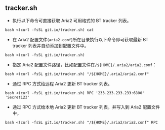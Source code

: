 ## tracker.sh

- 执行以下命令可直接获取 Aria2 可用格式的 BT tracker 列表。
```
bash <(curl -fsSL git.io/tracker.sh) cat
```

- 在 Aria2 配置文件(`aria2.conf`)所在目录执行以下命令即可获取最新 BT tracker 列表并自动添加到配置文件中。
```
bash <(curl -fsSL git.io/tracker.sh)
```

- 指定 Aria2 配置文件路径，比如配置文件在`/${HOME}/.aria2/aria2.conf`：
```
bash <(curl -fsSL git.io/tracker.sh) "/${HOME}/.aria2/aria2.conf"
```

- 通过 RPC 方式给远程 Aria2 更新 BT tracker 列表。
```
bash <(curl -fsSL git.io/tracker.sh) RPC '233.233.233.233:6800' 'Secret123'
```

- 通过 RPC 方式给本地 Aria2 更新 BT tracker 列表，并写入到 Aria2 配置文件中。
```
bash <(curl -fsSL git.io/tracker.sh) "/${HOME}/.aria2/aria2.conf" RPC
```
